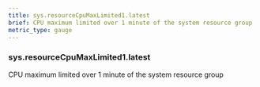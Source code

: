 ```yaml
---
title: sys.resourceCpuMaxLimited1.latest
brief: CPU maximum limited over 1 minute of the system resource group
metric_type: gauge
---
```

### sys.resourceCpuMaxLimited1.latest

CPU maximum limited over 1 minute of the system resource group